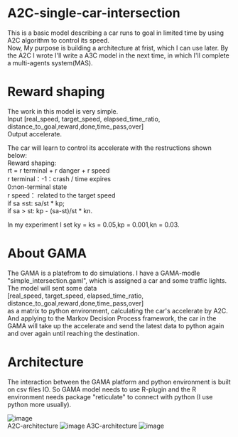# A2C-single-car-intersection
   This is a basic model describing a car runs to goal in limited time by using A2C algorithm to control its speed.    
   Now, My purpose is building a architecture at frist, which I can use later. By the A2C I wrote I'll write a A3C model in the next time, in which I'll complete a multi-agents system(MAS).
# Reward shaping
   The work in this model is very simple.   
   Input [real_speed, target_speed, elapsed_time_ratio, distance_to_goal,reward,done,time_pass,over]    
   Output accelerate.
  
   The car will learn to control its accelerate with the restructions shown below:  
   Reward shaping:  
     rt = r terminal + r danger + r speed  
     r terminal：-1：crash / time expires  
                 0:non-terminal state  
     r speed： related to the target speed  
   if sa ≤st: sa/st * kp;  
   if sa > st: kp - (sa-st)/st * kn.  

  In my experiment I set ky = ks = 0.05,kp = 0.001,kn = 0.03.   
# About GAMA
   The GAMA is a platefrom to do simulations.
   I have a GAMA-modle "simple_intersection.gaml", which is assigned a car and some traffic lights. The model will sent some data  
   [real_speed, target_speed, elapsed_time_ratio, distance_to_goal,reward,done,time_pass,over]  
   as a matrix to python environment, calculating the car's accelerate by A2C. And applying to the Markov Decision Process framework, the car in the GAMA will take up the accelerate and send the latest data to python again and over again until  reaching the destination.
# Architecture
   The interaction between the GAMA platform and python environment is built on csv files IO. So GAMA model needs to use R-plugin and the R environment needs package "reticulate" to connect with python (I use python more usually).
                              
                      
  ![image](https://github.com/ZHONGJunjie86/A3C-single-car-intersection/blob/master/illustrate/illustrate.gif )   
  A2C-architecture
  ![image](https://github.com/ZHONGJunjie86/A3C-single-car-intersection/blob/master/illustrate/A2C-Architecture.JPG) 
  A3C-architecture
  ![image](https://github.com/ZHONGJunjie86/A3C-single-car-intersection/blob/master/illustrate/A3C-Architecture.JPG) 
